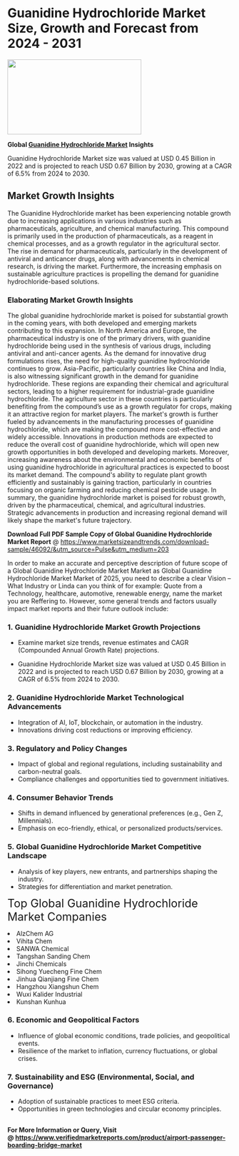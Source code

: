 <H1>Guanidine Hydrochloride Market Size, Growth and Forecast from 2024 - 2031</H1><img class="aligncenter size-medium wp-image-584254" src="https://thirdeyenews.in/wp-content/uploads/2024/09/Global-Market-Research-300x168.jpeg" alt="" width="300" height="168" /><p><strong>Global&nbsp;<a href="https://www.marketsizeandtrends.com/download-sample/46092/&amp;utm_source=Pulse&amp;utm_medium=203">Guanidine Hydrochloride Market</a> Insights</strong></p><p>Guanidine Hydrochloride Market size was valued at USD 0.45 Billion in 2022 and is projected to reach USD 0.67 Billion by 2030, growing at a CAGR of 6.5% from 2024 to 2030.</p><p><h2>Market Growth Insights</h2> The Guanidine Hydrochloride market has been experiencing notable growth due to increasing applications in various industries such as pharmaceuticals, agriculture, and chemical manufacturing. This compound is primarily used in the production of pharmaceuticals, as a reagent in chemical processes, and as a growth regulator in the agricultural sector. The rise in demand for pharmaceuticals, particularly in the development of antiviral and anticancer drugs, along with advancements in chemical research, is driving the market. Furthermore, the increasing emphasis on sustainable agriculture practices is propelling the demand for guanidine hydrochloride-based solutions. <h3>Elaborating Market Growth Insights</h3> The global guanidine hydrochloride market is poised for substantial growth in the coming years, with both developed and emerging markets contributing to this expansion. In North America and Europe, the pharmaceutical industry is one of the primary drivers, with guanidine hydrochloride being used in the synthesis of various drugs, including antiviral and anti-cancer agents. As the demand for innovative drug formulations rises, the need for high-quality guanidine hydrochloride continues to grow. Asia-Pacific, particularly countries like China and India, is also witnessing significant growth in the demand for guanidine hydrochloride. These regions are expanding their chemical and agricultural sectors, leading to a higher requirement for industrial-grade guanidine hydrochloride. The agriculture sector in these countries is particularly benefiting from the compound’s use as a growth regulator for crops, making it an attractive region for market players. The market's growth is further fueled by advancements in the manufacturing processes of guanidine hydrochloride, which are making the compound more cost-effective and widely accessible. Innovations in production methods are expected to reduce the overall cost of guanidine hydrochloride, which will open new growth opportunities in both developed and developing markets. Moreover, increasing awareness about the environmental and economic benefits of using guanidine hydrochloride in agricultural practices is expected to boost its market demand. The compound's ability to regulate plant growth efficiently and sustainably is gaining traction, particularly in countries focusing on organic farming and reducing chemical pesticide usage. In summary, the guanidine hydrochloride market is poised for robust growth, driven by the pharmaceutical, chemical, and agricultural industries. Strategic advancements in production and increasing regional demand will likely shape the market's future trajectory. </p><p><span class=""><strong>Download Full PDF Sample Copy of Global Guanidine Hydrochloride Market Report</strong> @ <a href="https://www.marketsizeandtrends.com/download-sample/46092/&amp;utm_source=Pulse&amp;utm_medium=203" target="_blank">https://www.marketsizeandtrends.com/download-sample/46092/&amp;utm_source=Pulse&amp;utm_medium=203</a></span></p><p>In order to make an accurate and perceptive description of future scope of a Global&nbsp;Guanidine Hydrochloride Market Market as Global&nbsp;Guanidine Hydrochloride Market Market of 2025, you need to describe a clear Vision &ndash; What Industry or Linda can you think of for example: Quote from a Technology, healthcare, automotive, renewable energy, name the market you are Reffering to. However, some general trends and factors usually impact market reports and their future outlook include:</p><h3>1.&nbsp;<strong>Guanidine Hydrochloride Market Growth Projections</strong></h3><ul><li>Examine market size trends, revenue estimates and CAGR (Compounded Annual Growth Rate) projections.</li><li><p>Guanidine Hydrochloride Market size was valued at USD 0.45 Billion in 2022 and is projected to reach USD 0.67 Billion by 2030, growing at a CAGR of 6.5% from 2024 to 2030.</p></li></ul><h3>2.&nbsp;<strong>Guanidine Hydrochloride Market Technological Advancements</strong></h3><ul><li>Integration of AI, IoT, blockchain, or automation in the industry.</li><li>Innovations driving cost reductions or improving efficiency.</li></ul><h3>3.&nbsp;<strong>Regulatory and Policy Changes</strong></h3><ul><li>Impact of global and regional regulations, including sustainability and carbon-neutral goals.</li><li>Compliance challenges and opportunities tied to government initiatives.</li></ul><h3>4.&nbsp;<strong>Consumer Behavior Trends</strong></h3><ul><li>Shifts in demand influenced by generational preferences (e.g., Gen Z, Millennials).</li><li>Emphasis on eco-friendly, ethical, or personalized products/services.</li></ul><h3>5.&nbsp;<strong>Global Guanidine Hydrochloride Market Competitive Landscape</strong></h3><ul><li>Analysis of key players, new entrants, and partnerships shaping the industry.</li><li>Strategies for differentiation and market penetration.</li></ul><p data-pm-slice="1 1 []"><span style="color: inherit; font-family: inherit; font-size: 25px;">Top Global Guanidine Hydrochloride Market Companies</span></p><div class="" data-test-id=""><p><li>AlzChem AG</li><li> Vihita Chem</li><li> SANWA Chemical</li><li> Tangshan Sanding Chem</li><li> Jinchi Chemicals</li><li> Sihong Yuecheng Fine Chem</li><li> Jinhua Qianjiang Fine Chem</li><li> Hangzhou Xiangshun Chem</li><li> Wuxi Kalider Industrial</li><li> Kunshan Kunhua</li></p></div><h3>6.&nbsp;<strong>Economic and Geopolitical Factors</strong></h3><ul><li>Influence of global economic conditions, trade policies, and geopolitical events.</li><li>Resilience of the market to inflation, currency fluctuations, or global crises.</li></ul><h3>7.&nbsp;<strong>Sustainability and ESG (Environmental, Social, and Governance)</strong></h3><ul><li>Adoption of sustainable practices to meet ESG criteria.</li><li>Opportunities in green technologies and circular economy principles.</li></ul><h2><strong style="font-size: 14px;">For More Information or Query, Visit @&nbsp;</strong><a style="background-color: #ffffff; font-size: 14px;" href="https://www.marketsizeandtrends.com/report/guanidine-hydrochloride-market/" target="_blank">https://www.verifiedmarketreports.com/product/airport-passenger-boarding-bridge-market</a></h2>
